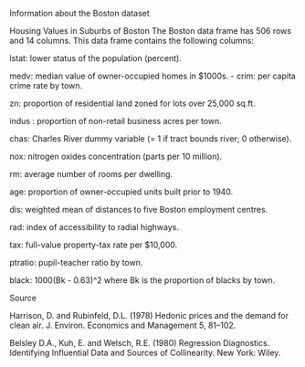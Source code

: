 Information about the Boston dataset

Housing Values in Suburbs of Boston The Boston data frame has 506 rows and 14 columns. This data frame contains the following columns:

lstat: lower status of the population (percent).

medv: median value of owner-occupied homes in $1000s. - crim: per capita crime rate by town.

zn: proportion of residential land zoned for lots over 25,000 sq.ft.

indus : proportion of non-retail business acres per town.

chas: Charles River dummy variable (= 1 if tract bounds river; 0 otherwise).

nox: nitrogen oxides concentration (parts per 10 million).

rm: average number of rooms per dwelling.

age: proportion of owner-occupied units built prior to 1940.

dis: weighted mean of distances to five Boston employment centres.

rad: index of accessibility to radial highways.

tax: full-value property-tax rate per $10,000.

ptratio: pupil-teacher ratio by town.

black: 1000(Bk - 0.63)^2 where Bk is the proportion of blacks by town.

Source

Harrison, D. and Rubinfeld, D.L. (1978) Hedonic prices and the demand for clean air. J. Environ. Economics and Management 5, 81–102.

Belsley D.A., Kuh, E. and Welsch, R.E. (1980) Regression Diagnostics. Identifying Influential Data and Sources of Collinearity. New York: Wiley.
